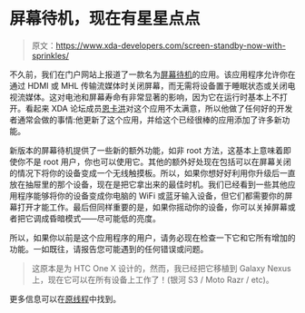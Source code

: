 # 屏幕待机，现在有星星点点

> 原文：<https://www.xda-developers.com/screen-standby-now-with-sprinkles/>

不久前，我们在门户网站上报道了一款名为[屏幕待机](http://www.xda-developers.com/android/screenstandby-turns-backlight-off-without-sleep-for-hdmimhl-playback/)的应用。该应用程序允许你在通过 HDMI 或 MHL 传输流媒体时关闭屏幕，而无需将设备置于睡眠状态或关闭电视流媒体。这对电池和屏幕寿命有非常显著的影响，因为它在运行时基本上不打开。看起来 XDA 论坛成员[恩卡洪](http://forum.xda-developers.com/member.php?u=3545290)对这个应用不太满意，所以他做了任何好的开发者通常会做的事情:他更新了这个应用，并给这个已经很棒的应用添加了许多新功能。

新版本的屏幕待机提供了一些新的额外功能，如非 root 方法，这基本上意味着即使你不是 root 用户，你也可以使用它。其他的额外好处现在包括可以在屏幕关闭的情况下将你的设备变成一个无线触摸板。所以，如果你想好好利用你升级后一直放在抽屉里的那个设备，现在是把它拿出来的最佳时机。我们已经看到一些其他应用程序能够将你的设备变成你电脑的 WiFi 或蓝牙输入设备，但它们都需要你的屏幕打开才能工作。最后但同样重要的是，如果你摇动你的设备，你可以关掉屏幕或者把它调成昏暗模式——尽可能低的亮度。

所以，如果你以前是这个应用程序的用户，请务必现在检查一下它和它所有增加的功能。一如既往，请报告您可能遇到的任何错误或问题。

> 这原本是为 HTC One X 设计的，然而，我已经把它移植到 Galaxy Nexus 上，现在它可以在所有设备上工作了！(银河 S3 / Moto Razr / etc)。

更多信息可以在[原线程](http://forum.xda-developers.com/showthread.php?t=1934495)中找到。